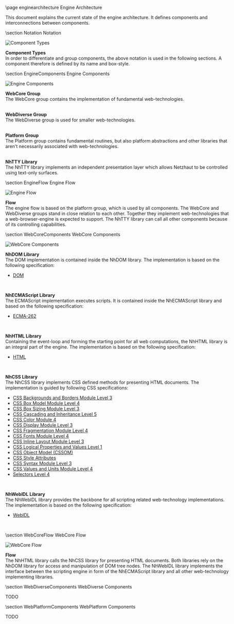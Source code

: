\page enginearchitecture Engine Architecture

<div style="width:700px;">

This document explains the current state of the engine architecture. It defines components and interconnections between components.

\section Notation Notation 

<img alt="Component Types" src="../svg/componenttypes.svg"/>

**Component Types**  
In order to differentiate and group components, the above notation is used in the following sections. A component therefore is defined by its name and box-style.

\section EngineComponents Engine Components

<img alt="Engine Components" src="../svg/enginecomponents.svg"/>

**WebCore Group**  
The WebCore group contains the implementation of fundamental web-technologies.  
<br>

**WebDiverse Group**  
The WebDiverse group is used for smaller web-technologies.  
<br>

**Platform Group**  
The Platform group contains fundamental routines, but also platform abstractions and other libraries that aren't necessarily associated with web-technologies.  
<br>

**NhTTY Library**  
The NhTTY library implements an independent presentation layer which allows Netzhaut to be controlled using text-only surfaces.
<br>

\section EngineFlow Engine Flow

<img alt="Engine Flow" src="../svg/engineflow.svg"/>

**Flow**  
The engine flow is based on the platform group, which is used by all components. The WebCore and WebDiverse groups stand in close relation to each other. Together they implement web-technologies that a web-browser-engine is expected to support. The NhTTY library can call all other components because of its controlling capabilities.  

\section WebCoreComponents WebCore Components

<img alt="WebCore Components" src="../svg/enginewebcorecomponents.svg"/>

**NhDOM Library**  
The DOM implementation is contained inside the NhDOM library. The implementation is based on the following specification: 
- [DOM](https://dom.spec.whatwg.org/)
<br>

**NhECMAScript Library**  
The ECMAScript implementation executes scripts. It is contained inside the NhECMAScript library and based on the following specification:
- [ECMA-262](https://www.ecma-international.org/ecma-262/)
<br>

**NhHTML Library**  
Containing the event-loop and forming the starting point for all web computations, the NhHTML library is an integral part of the engine. The implementation is based on the following specification:
- [HTML](https://html.spec.whatwg.org/multipage/)
<br>

**NhCSS Library**  
The NhCSS library implements CSS defined methods for presenting HTML documents. The implementation is guided by following CSS specifications:  
- [CSS Backgrounds and Borders Module Level 3](https://www.w3.org/TR/css-backgrounds-3/)
- [CSS Box Model Module Level 4](https://www.w3.org/TR/css-box-4/)
- [CSS Box Sizing Module Level 3](https://www.w3.org/TR/css-sizing-3/)
- [CSS Cascading and Inheritance Level 5](https://www.w3.org/TR/css-cascade-5/)
- [CSS Color Module 4](https://www.w3.org/TR/css-color-4/)
- [CSS Display Module Level 3](https://www.w3.org/TR/css-display-3/)
- [CSS Fragmentation Module Level 4](https://www.w3.org/TR/css-break-4/)
- [CSS Fonts Module Level 4](https://www.w3.org/TR/css-fonts-4/)
- [CSS Inline Layout Module Level 3](https://www.w3.org/TR/css-inline-3)
- [CSS Logical Properties and Values Level 1](https://www.w3.org/TR/css-logical-1)
- [CSS Object Model (CSSOM)](https://www.w3.org/TR/cssom-1/)
- [CSS Style Attributes](https://www.w3.org/TR/css-style-attr/)
- [CSS Syntax Module Level 3](https://www.w3.org/TR/css-syntax-3/)
- [CSS Values and Units Module Level 4](https://www.w3.org/TR/css-values-4/)
- [Selectors Level 4](https://www.w3.org/TR/selectors-4/)
<br>

**NhWebIDL Library**  
The NhWebIDL library provides the backbone for all scripting related web-technology implementations. The implementation is based on the following specification:
- [WebIDL](https://heycam.github.io/webidl/)  
<br>

\section WebCoreFlow WebCore Flow

<img alt="WebCore Flow" src="../svg/enginewebcoreflow.svg"/>

**Flow**  
The NhHTML library calls the NhCSS library for presenting HTML documents. Both libraries rely on the NhDOM library for access and manipulation of DOM tree nodes. The NhWebIDL library implements the interface between the scripting engine in form of the NhECMAScript library and all other web-technology implementing libraries.  

\section WebDiverseComponents WebDiverse Components

TODO

\section WebPlatformComponents WebPlatform Components

TODO

</div>

